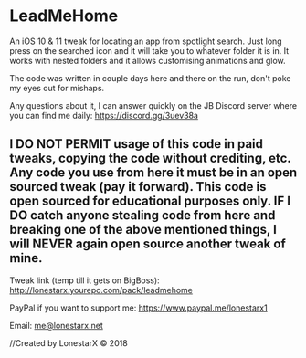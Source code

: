 # LeadMeHome

An iOS 10 & 11 tweak for locating an app from spotlight search. Just long press on the searched icon and it will take you to whatever folder it is in.
It works with nested folders and it allows customising animations and glow.

The code was written in couple days here and there on the run, don't poke my eyes out for mishaps.

Any questions about it, I can answer quickly on the JB Discord server where you can find me daily: https://discord.gg/3uev38a


## I DO NOT PERMIT usage of this code in paid tweaks, copying the code without crediting, etc. Any code you use from here it must be in an open sourced tweak (pay it forward). This code is open sourced for educational purposes only. IF I DO catch anyone stealing code from here and breaking one of the above mentioned things, I will NEVER again open source another tweak of mine.


Tweak link (temp till it gets on BigBoss): http://lonestarx.yourepo.com/pack/leadmehome

PayPal if you want to support me: https://www.paypal.me/lonestarx1

Email: me@lonestarx.net

//Created by LonestarX © 2018

